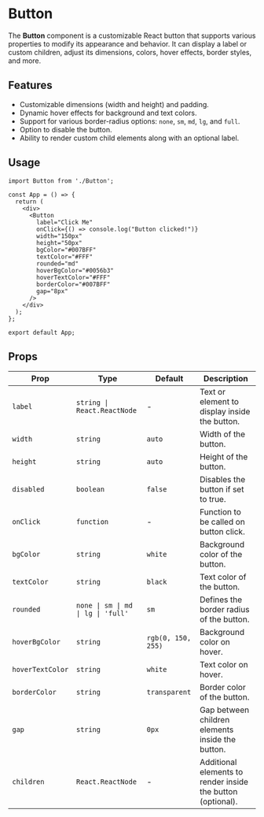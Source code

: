 
# Button
The **Button** component is a customizable React button that supports various properties to modify its appearance and behavior. It can display a label or custom children, adjust its dimensions, colors, hover effects, border styles, and more.

## Features
- Customizable dimensions (width and height) and padding.
- Dynamic hover effects for background and text colors.
- Support for various border-radius options: `none`, `sm`, `md`, `lg`, and `full`.
- Option to disable the button.
- Ability to render custom child elements along with an optional label.

## Usage
```
import Button from './Button';

const App = () => {
  return (
    <div>
      <Button 
        label="Click Me"
        onClick={() => console.log("Button clicked!")}
        width="150px"
        height="50px"
        bgColor="#007BFF"
        textColor="#FFF"
        rounded="md"
        hoverBgColor="#0056b3"
        hoverTextColor="#FFF"
        borderColor="#007BFF"
        gap="8px"
      />
    </div>
  );
};

export default App;
```
## Props

| Prop            | Type                                        | Default         | Description                                                    |
|-----------------|---------------------------------------------|-----------------|----------------------------------------------------------------|
| `label`         | `string \| React.ReactNode`                 | -               | Text or element to display inside the button.                  |
| `width`         | `string`                                    | `auto`          | Width of the button.                                           |
| `height`        | `string`                                    | `auto`          | Height of the button.                                          |
| `disabled`      | `boolean`                                   | `false`         | Disables the button if set to true.                            |
| `onClick`       | `function`                                | -               | Function to be called on button click.                         |
| `bgColor`       | `string`                                    | `white`         | Background color of the button.                                |
| `textColor`     | `string`                                    | `black`         | Text color of the button.                                      |
| `rounded`       | `none \| sm \| md \| lg \| 'full'`    | `sm`            | Defines the border radius of the button.                       |
| `hoverBgColor`  | `string`                                    | `rgb(0, 150, 255)` | Background color on hover.                                   |
| `hoverTextColor`| `string`                                    | `white`         | Text color on hover.                                           |
| `borderColor`   | `string`                                    | `transparent`   | Border color of the button.                                    |
| `gap`           | `string`                                    | `0px`           | Gap between children elements inside the button.               |
| `children`      | `React.ReactNode`                           | -               | Additional elements to render inside the button (optional).    |